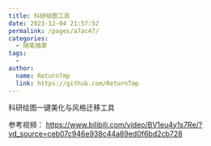 ```yaml
---
title: 科研绘图工具
date: 2023-12-04 21:57:52
permalink: /pages/a7ac47/
categories:
  - 随笔摘录
tags:
  - 
author: 
  name: ReturnTmp
  link: https://github.com/ReturnTmp
---
```




科研绘图一键美化与风格迁移工具

参考视频： https://www.bilibili.com/video/BV1eu4y1s7Re/?vd_source=ceb07c946e938c44a89ed0f6bd2cb728 



